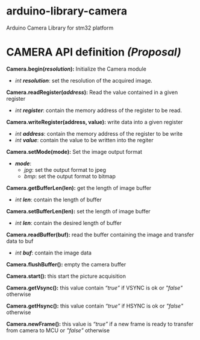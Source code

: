 # arduino-library-camera
Arduino Camera Library for stm32 platform 

# CAMERA API definition _(Proposal)_

**Camera.begin(_resolution_):** Initialize the Camera module 
* _int **resolution**_: set the resolution of the acquired image. 

**Camera.readRegister(_address_):** Read the value contained in a given register  
* _int **register**_: contain the memory address of the register to be read.

**Camera.writeRegister(address, value):** write data into a given register
* _int **address**_: contain the memory address of the register to be write
* _int **value**_: contain the value to be written into the regiter

**Camera.setMode(mode):** Set the image output format
* _**mode**_: 
  * _jpg_: set the output format to jpeg
  * _bmp_: set the output format to bitmap

**Camera.getBufferLen(len):** get the length of image buffer
* _int **len**_: contain the length of buffer

**Camera.setBufferLen(len):** set the length of image buffer
* _int **len**_: contain the desired length of buffer 

**Camera.readBuffer(buf):** read the buffer containing the image and transfer data to buf
* _int **buf**_: contain the image data

**Camera.flushBuffer():** empty the camera buffer

**Camera.start():** this start the picture acquisition 

**Camera.getVsync():** this value contain _“true”_  if VSYNC is ok or _"false"_ otherwise

**Camera.getHsync():** this value contain _“true”_ if HSYNC is ok or _"false"_ otherwise

**Camera.newFrame():** this value is _“true”_ if a new frame is ready to transfer from camera to MCU or _"false"_ otherwise
